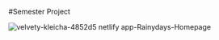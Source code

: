 #Semester Project

![velvety-kleicha-4852d5 netlify app-Rainydays-Homepage](https://github.com/NORtacus/Portofolio/assets/99845204/da636be0-9609-4b06-a9ee-d9f620c7b9d8)
